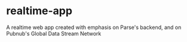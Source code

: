 # realtime-app
A realtime web app created with emphasis on Parse's backend, and on Pubnub's Global Data Stream Network
